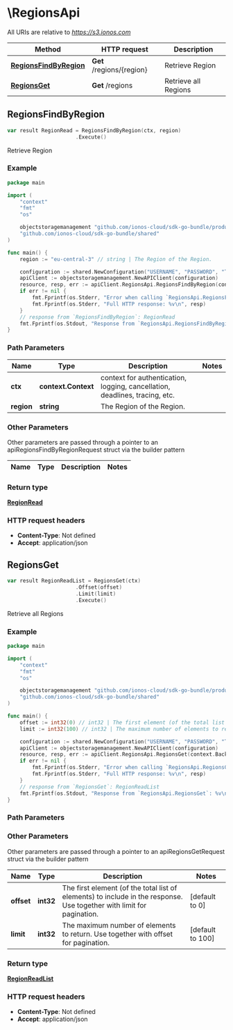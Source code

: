 # \RegionsApi

All URIs are relative to *https://s3.ionos.com*

|Method | HTTP request | Description|
|------------- | ------------- | -------------|
|[**RegionsFindByRegion**](RegionsApi.md#RegionsFindByRegion) | **Get** /regions/{region} | Retrieve Region|
|[**RegionsGet**](RegionsApi.md#RegionsGet) | **Get** /regions | Retrieve all Regions|



## RegionsFindByRegion

```go
var result RegionRead = RegionsFindByRegion(ctx, region)
                      .Execute()
```

Retrieve Region



### Example

```go
package main

import (
    "context"
    "fmt"
    "os"

    objectstoragemanagement "github.com/ionos-cloud/sdk-go-bundle/products/objectstoragemanagement"
    "github.com/ionos-cloud/sdk-go-bundle/shared"
)

func main() {
    region := "eu-central-3" // string | The Region of the Region.

    configuration := shared.NewConfiguration("USERNAME", "PASSWORD", "TOKEN", "HOST_URL")
    apiClient := objectstoragemanagement.NewAPIClient(configuration)
    resource, resp, err := apiClient.RegionsApi.RegionsFindByRegion(context.Background(), region).Execute()
    if err != nil {
        fmt.Fprintf(os.Stderr, "Error when calling `RegionsApi.RegionsFindByRegion``: %v\n", err)
        fmt.Fprintf(os.Stderr, "Full HTTP response: %v\n", resp)
    }
    // response from `RegionsFindByRegion`: RegionRead
    fmt.Fprintf(os.Stdout, "Response from `RegionsApi.RegionsFindByRegion`: %v\n", resource)
}
```

### Path Parameters


|Name | Type | Description  | Notes|
|------------- | ------------- | ------------- | -------------|
|**ctx** | **context.Context** | context for authentication, logging, cancellation, deadlines, tracing, etc.|
|**region** | **string** | The Region of the Region. | |

### Other Parameters

Other parameters are passed through a pointer to an apiRegionsFindByRegionRequest struct via the builder pattern


|Name | Type | Description  | Notes|
|------------- | ------------- | ------------- | -------------|

### Return type

[**RegionRead**](../models/RegionRead.md)

### HTTP request headers

- **Content-Type**: Not defined
- **Accept**: application/json



## RegionsGet

```go
var result RegionReadList = RegionsGet(ctx)
                      .Offset(offset)
                      .Limit(limit)
                      .Execute()
```

Retrieve all Regions



### Example

```go
package main

import (
    "context"
    "fmt"
    "os"

    objectstoragemanagement "github.com/ionos-cloud/sdk-go-bundle/products/objectstoragemanagement"
    "github.com/ionos-cloud/sdk-go-bundle/shared"
)

func main() {
    offset := int32(0) // int32 | The first element (of the total list of elements) to include in the response. Use together with limit for pagination. (optional) (default to 0)
    limit := int32(100) // int32 | The maximum number of elements to return. Use together with offset for pagination. (optional) (default to 100)

    configuration := shared.NewConfiguration("USERNAME", "PASSWORD", "TOKEN", "HOST_URL")
    apiClient := objectstoragemanagement.NewAPIClient(configuration)
    resource, resp, err := apiClient.RegionsApi.RegionsGet(context.Background()).Offset(offset).Limit(limit).Execute()
    if err != nil {
        fmt.Fprintf(os.Stderr, "Error when calling `RegionsApi.RegionsGet``: %v\n", err)
        fmt.Fprintf(os.Stderr, "Full HTTP response: %v\n", resp)
    }
    // response from `RegionsGet`: RegionReadList
    fmt.Fprintf(os.Stdout, "Response from `RegionsApi.RegionsGet`: %v\n", resource)
}
```

### Path Parameters



### Other Parameters

Other parameters are passed through a pointer to an apiRegionsGetRequest struct via the builder pattern


|Name | Type | Description  | Notes|
|------------- | ------------- | ------------- | -------------|
| **offset** | **int32** | The first element (of the total list of elements) to include in the response. Use together with limit for pagination. | [default to 0]|
| **limit** | **int32** | The maximum number of elements to return. Use together with offset for pagination. | [default to 100]|

### Return type

[**RegionReadList**](../models/RegionReadList.md)

### HTTP request headers

- **Content-Type**: Not defined
- **Accept**: application/json


